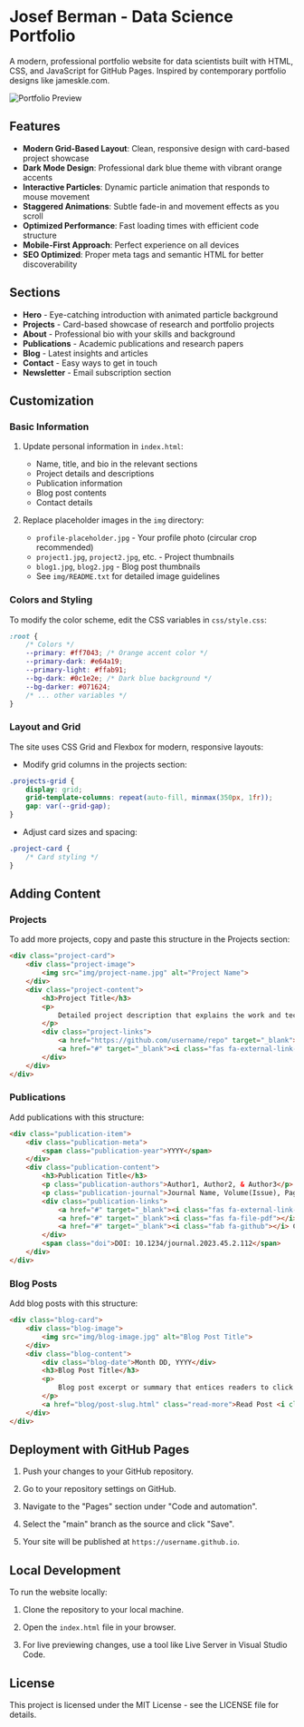 # Josef Berman - Data Science Portfolio

A modern, professional portfolio website for data scientists built with HTML, CSS, and JavaScript for GitHub Pages. Inspired by contemporary portfolio designs like jameskle.com.

![Portfolio Preview](img/preview.jpg)

## Features

- **Modern Grid-Based Layout**: Clean, responsive design with card-based project showcase
- **Dark Mode Design**: Professional dark blue theme with vibrant orange accents
- **Interactive Particles**: Dynamic particle animation that responds to mouse movement
- **Staggered Animations**: Subtle fade-in and movement effects as you scroll
- **Optimized Performance**: Fast loading times with efficient code structure
- **Mobile-First Approach**: Perfect experience on all devices
- **SEO Optimized**: Proper meta tags and semantic HTML for better discoverability

## Sections

- **Hero** - Eye-catching introduction with animated particle background
- **Projects** - Card-based showcase of research and portfolio projects
- **About** - Professional bio with your skills and background
- **Publications** - Academic publications and research papers
- **Blog** - Latest insights and articles
- **Contact** - Easy ways to get in touch
- **Newsletter** - Email subscription section

## Customization

### Basic Information

1. Update personal information in `index.html`:
   - Name, title, and bio in the relevant sections
   - Project details and descriptions
   - Publication information
   - Blog post contents
   - Contact details

2. Replace placeholder images in the `img` directory:
   - `profile-placeholder.jpg` - Your profile photo (circular crop recommended)
   - `project1.jpg`, `project2.jpg`, etc. - Project thumbnails
   - `blog1.jpg`, `blog2.jpg` - Blog post thumbnails
   - See `img/README.txt` for detailed image guidelines

### Colors and Styling

To modify the color scheme, edit the CSS variables in `css/style.css`:

```css
:root {
    /* Colors */
    --primary: #ff7043; /* Orange accent color */
    --primary-dark: #e64a19;
    --primary-light: #ffab91;
    --bg-dark: #0c1e2e; /* Dark blue background */
    --bg-darker: #071624;
    /* ... other variables */
}
```

### Layout and Grid

The site uses CSS Grid and Flexbox for modern, responsive layouts:

- Modify grid columns in the projects section:
```css
.projects-grid {
    display: grid;
    grid-template-columns: repeat(auto-fill, minmax(350px, 1fr));
    gap: var(--grid-gap);
}
```

- Adjust card sizes and spacing:
```css
.project-card {
    /* Card styling */
}
```

## Adding Content

### Projects

To add more projects, copy and paste this structure in the Projects section:

```html
<div class="project-card">
    <div class="project-image">
        <img src="img/project-name.jpg" alt="Project Name">
    </div>
    <div class="project-content">
        <h3>Project Title</h3>
        <p>
            Detailed project description that explains the work and technologies used.
        </p>
        <div class="project-links">
            <a href="https://github.com/username/repo" target="_blank"><i class="fab fa-github"></i> GitHub</a>
            <a href="#" target="_blank"><i class="fas fa-external-link-alt"></i> Demo</a>
        </div>
    </div>
</div>
```

### Publications

Add publications with this structure:

```html
<div class="publication-item">
    <div class="publication-meta">
        <span class="publication-year">YYYY</span>
    </div>
    <div class="publication-content">
        <h3>Publication Title</h3>
        <p class="publication-authors">Author1, Author2, & Author3</p>
        <p class="publication-journal">Journal Name, Volume(Issue), Pages</p>
        <div class="publication-links">
            <a href="#" target="_blank"><i class="fas fa-external-link-alt"></i> Paper</a>
            <a href="#" target="_blank"><i class="fas fa-file-pdf"></i> PDF</a>
            <a href="#" target="_blank"><i class="fab fa-github"></i> Code</a>
        </div>
        <span class="doi">DOI: 10.1234/journal.2023.45.2.112</span>
    </div>
</div>
```

### Blog Posts

Add blog posts with this structure:

```html
<div class="blog-card">
    <div class="blog-image">
        <img src="img/blog-image.jpg" alt="Blog Post Title">
    </div>
    <div class="blog-content">
        <div class="blog-date">Month DD, YYYY</div>
        <h3>Blog Post Title</h3>
        <p>
            Blog post excerpt or summary that entices readers to click through.
        </p>
        <a href="blog/post-slug.html" class="read-more">Read Post <i class="fas fa-arrow-right"></i></a>
    </div>
</div>
```

## Deployment with GitHub Pages

1. Push your changes to your GitHub repository.

2. Go to your repository settings on GitHub.

3. Navigate to the "Pages" section under "Code and automation".

4. Select the "main" branch as the source and click "Save".

5. Your site will be published at `https://username.github.io`.

## Local Development

To run the website locally:

1. Clone the repository to your local machine.

2. Open the `index.html` file in your browser.

3. For live previewing changes, use a tool like Live Server in Visual Studio Code.

## License

This project is licensed under the MIT License - see the LICENSE file for details.
